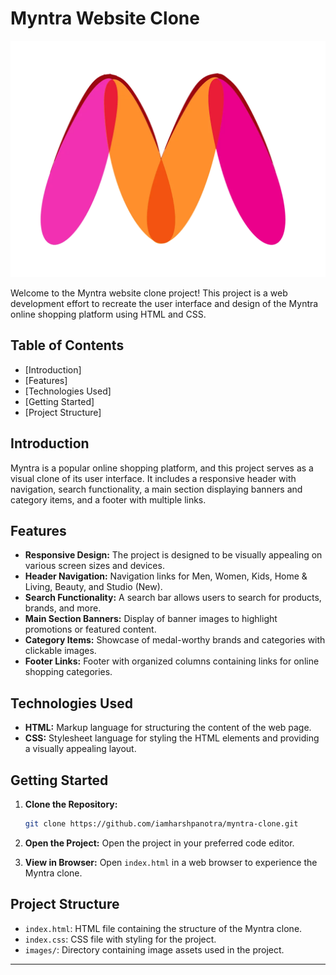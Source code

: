 # Myntra Website Clone

![Myntra Clone](images/myntra_logo.webp)

Welcome to the Myntra website clone project! This project is a web development effort to recreate the user interface and design of the Myntra online shopping platform using HTML and CSS.

## Table of Contents
- [Introduction]
- [Features]
- [Technologies Used]
- [Getting Started]
- [Project Structure]

## Introduction

Myntra is a popular online shopping platform, and this project serves as a visual clone of its user interface. It includes a responsive header with navigation, search functionality, a main section displaying banners and category items, and a footer with multiple links.

## Features

- **Responsive Design:** The project is designed to be visually appealing on various screen sizes and devices.
- **Header Navigation:** Navigation links for Men, Women, Kids, Home & Living, Beauty, and Studio (New).
- **Search Functionality:** A search bar allows users to search for products, brands, and more.
- **Main Section Banners:** Display of banner images to highlight promotions or featured content.
- **Category Items:** Showcase of medal-worthy brands and categories with clickable images.
- **Footer Links:** Footer with organized columns containing links for online shopping categories.

## Technologies Used
- **HTML:** Markup language for structuring the content of the web page.
- **CSS:** Stylesheet language for styling the HTML elements and providing a visually appealing layout.

## Getting Started

1. **Clone the Repository:**
    ```bash
    git clone https://github.com/iamharshpanotra/myntra-clone.git
    ```

2. **Open the Project:**
    Open the project in your preferred code editor.
   
4. **View in Browser:**
    Open `index.html` in a web browser to experience the Myntra clone.
   
## Project Structure
- `index.html`: HTML file containing the structure of the Myntra clone.
- `index.css`: CSS file with styling for the project.
- `images/`: Directory containing image assets used in the project.
---

